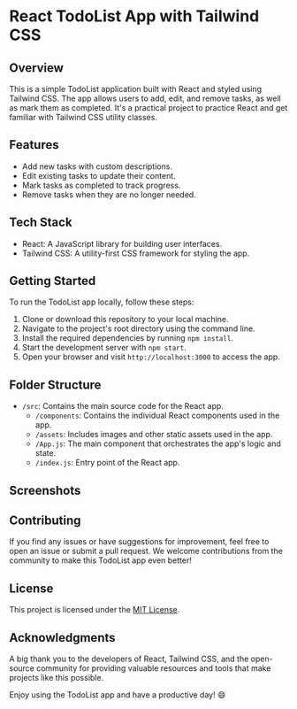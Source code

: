 # React TodoList App with Tailwind CSS


## Overview

This is a simple TodoList application built with React and styled using Tailwind CSS. The app allows users to add, edit, and remove tasks, as well as mark them as completed. It's a practical project to practice React and get familiar with Tailwind CSS utility classes.

## Features

- Add new tasks with custom descriptions.
- Edit existing tasks to update their content.
- Mark tasks as completed to track progress.
- Remove tasks when they are no longer needed.

## Tech Stack

- React: A JavaScript library for building user interfaces.
- Tailwind CSS: A utility-first CSS framework for styling the app.

## Getting Started

To run the TodoList app locally, follow these steps:

1. Clone or download this repository to your local machine.
2. Navigate to the project's root directory using the command line.
3. Install the required dependencies by running `npm install`.
4. Start the development server with `npm start`.
5. Open your browser and visit `http://localhost:3000` to access the app.

## Folder Structure

- `/src`: Contains the main source code for the React app.
  - `/components`: Contains the individual React components used in the app.
  - `/assets`: Includes images and other static assets used in the app.
  - `/App.js`: The main component that orchestrates the app's logic and state.
  - `/index.js`: Entry point of the React app.

## Screenshots


## Contributing

If you find any issues or have suggestions for improvement, feel free to open an issue or submit a pull request. We welcome contributions from the community to make this TodoList app even better!

## License

This project is licensed under the [MIT License](LICENSE).

## Acknowledgments

A big thank you to the developers of React, Tailwind CSS, and the open-source community for providing valuable resources and tools that make projects like this possible.

Enjoy using the TodoList app and have a productive day! 😄

